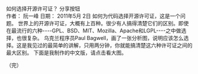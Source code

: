 如何选择开源许可证？
分享按钮      
作者： 阮一峰
日期： 2011年5月 2日
如何为代码选择开源许可证，这是一个问题。
世界上的开源许可证，大概有上百种。很少有人搞得清楚它们的区别。即使在最流行的六种----GPL、BSD、MIT、Mozilla、Apache和LGPL----之中做选择，也很复杂。
乌克兰程序员Paul Bagwell，画了一张分析图，说明应该怎么选择。这是我见过的最简单的讲解，只用两分钟，你就能搞清楚这六种许可证之间的最大区别。
下面是我制作的中文版，请点击看大图。

（完）
